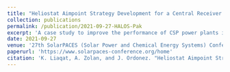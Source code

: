 ```yaml
---
title: "Heliostat Aimpoint Strategy Development for a Central Receiver System Plant in Pakistani Climate"
collection: publications
permalink: /publication/2021-09-27-HALOS-Pak
excerpt: 'A case study to improve the performance of CSP power plants in Pakistan.'
date: 2021-09-27
venue: '27th SolarPACES (Solar Power and Chemical Energy Systems) Conference, 2021'
paperurl: 'https://www.solarpaces-conference.org/home'
citation: 'K. Liaqat, A. Zolan, and J. Ordonez. "Heliostat Aimpoint Strategy Development for a Central Receiver System Plant in Pakistani Climate". 27th SolarPACES (Solar Power and Chemical Energy Systems) Conference, 2021'
---
```


